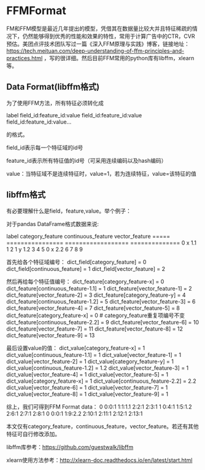 # FFMFormat

FM和FFM模型是最近几年提出的模型，凭借其在数据量比较大并且特征稀疏的情况下，仍然能够得到优秀的性能和效果的特性，常用于计算广告中的CTR，CVR预估。美团点评技术团队写过一篇《深入FFM原理与实践》博客，链接地址：https://tech.meituan.com/deep-understanding-of-ffm-principles-and-practices.html ，写的很详细。然后目前FFM常用的python库有libffm，xlearn等。

## Data Format(libffm格式)

为了使用FFM方法，所有特征必须转化成 

label field_id:feature_id:value field_id:feature_id:value field_id:feature_id:value...

的格式。

field_id表示每一个特征域的id号

feature_id表示所有特征值的id号（可采用连续编码以及hash编码）

value：当特征域不是连续特征时，value=1，若为连续特征，value=该特征的值

## libffm格式

有必要理解什么是field，feature,value。举个例子：

对于pandas DataFrame格式数据来说:

label  category_feature  continuous_feature  vector_feature
=====  ================  ==================  ==============
    0       x               1.1               1 2
    1       y               1.2               3 4 5
    0       x               2.2               6 7 8 9
    

首先给各个特征域编号：
dict_field[category_feature] = 0
dict_field[continuous_feature] = 1
dict_field[vector_feature] = 2

然后再给每个特征值编号：
dict_feature[category_feature-x] = 0
dict_feature[continuous_feature-1.1] = 1
dict_feature[vector_feature-1] = 2
dict_feature[vector_feature-2] = 3
dict_feature[category_feature-y] = 4
dict_feature[continuous_feature-1.2] = 5
dict_feature[vector_feature-3] = 6
dict_feature[vector_feature-4] = 7
dict_feature[vector_feature-5] = 8
dict_feature[category_feature-x] = 0 # category_feature重复项编号不变
dict_feature[continuous_feature-2.2] = 9
dict_feature[vector_feature-6] = 10
dict_feature[vector_feature-7] = 11
dict_feature[vector_feature-8] = 12
dict_feature[vector_feature-9] = 13

最后设置value的值：
dict_value[category_feature-x] = 1
dict_value[continuous_feature-1.1] = 1
dict_value[vector_feature-1] = 1
dict_value[vector_feature-2] = 1
dict_value[category_feature-y] = 1
dict_value[continuous_feature-1.2] = 1.2
dict_value[vector_feature-3] = 1
dict_value[vector_feature-4] = 1
dict_value[vector_feature-5] = 1
dict_value[category_feature-x] = 1 
dict_value[continuous_feature-2.2] = 2.2
dict_value[vector_feature-6] = 1
dict_value[vector_feature-7] = 1
dict_value[vector_feature-8] = 1
dict_value[vector_feature-9] = 1

综上，我们可得到FFM Format data：
0 0:0:1 1:1:1.1 2:2:1 2:3:1
1 0:4:1 1:5:1.2 2:6:1 2:7:1 2:8:1
0 0:0:1 1:9:2.2 2:10:1 2:11:1 2:12:1 2:13:1

本文仅有category_feature，continuous_feature，vector_feature。若还有其他特征可自行修改添加。

libffm库参考：https://github.com/guestwalk/libffm

xlearn使用方法参考：http://xlearn-doc.readthedocs.io/en/latest/start.html

